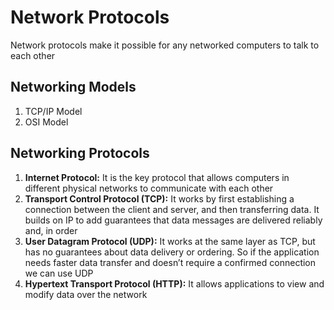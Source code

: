 <h1>Network Protocols</h1>
  <p>Network protocols make it possible for any networked computers to talk to each other</p>
  <h2>Networking Models</h2>
    <ol>
      <li>TCP/IP Model</li>
      <li>OSI Model</li>
    </ol>
  <h2>Networking Protocols</h2>
    <ol>
      <li><b>Internet Protocol:</b> It is the key protocol that allows computers in different physical networks to communicate with each other</li>
      <li><b>Transport Control Protocol (TCP):</b> It works by first establishing a connection between the client and server, and then transferring data. It builds on IP to add guarantees that data messages are delivered reliably and, in order</li>
      <li><b>User Datagram Protocol (UDP):</b> It works at the same layer as TCP, but has no guarantees about data delivery or ordering. So if the application needs faster data transfer and doesn’t require a confirmed connection we can use UDP</li>
      <li><b>Hypertext Transport Protocol (HTTP):</b> It allows applications to view and modify data over the network </li>
    </ol>